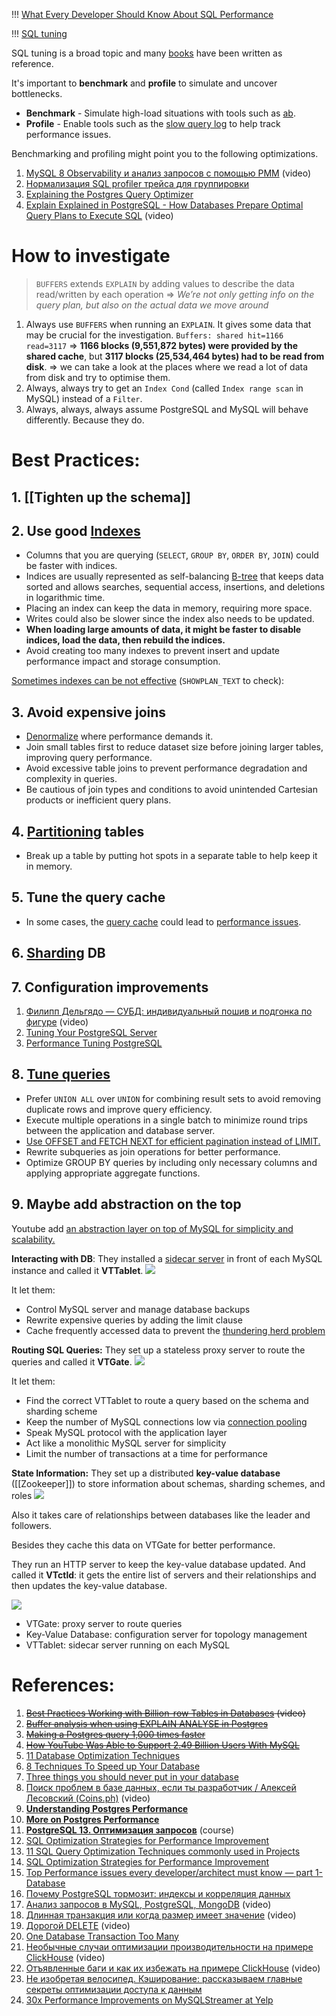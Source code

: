 !!! [What Every Developer Should Know About SQL Performance](https://use-the-index-luke.com/sql/table-of-contents)

!!! [SQL tuning](https://github.com/donnemartin/system-design-primer#sql-tuning) 

SQL tuning is a broad topic and many [books](https://www.amazon.com/s/ref=nb_sb_noss_2?url=search-alias%3Daps&field-keywords=sql+tuning) have been written as reference.

It's important to **benchmark** and **profile** to simulate and uncover bottlenecks.
- **Benchmark** - Simulate high-load situations with tools such as [ab](http://httpd.apache.org/docs/2.2/programs/ab.html).
- **Profile** - Enable tools such as the [slow query log](http://dev.mysql.com/doc/refman/5.7/en/slow-query-log.html) to help track performance issues.

Benchmarking and profiling might point you to the following optimizations.

1. [MySQL 8 Observability и анализ запросов с помощью PMM](https://www.youtube.com/watch?v=LpT-RCMvz88&list=PLH-XmS0lSi_xQtVkWsUMSVUScK_3G_LUP&index=3) (video)
2. [Нормализация SQL profiler трейса для группировки](https://habr.com/ru/articles/647449/)
3. [Explaining the Postgres Query Optimizer](https://momjian.us/main/writings/pgsql/optimizer.pdf)
4. [Explain Explained in PostgreSQL - How Databases Prepare Optimal Query Plans to Execute SQL](https://www.youtube.com/watch?v=P7EUFtjeAmI&list=PLQnljOFTspQXjD0HOzN7P2tgzu7scWpl2&index=9) (video)

# How to investigate

> `BUFFERS` extends `EXPLAIN` by adding values to describe the data read/written by each operation => *We’re not only getting info on the query plan, but also on the actual data we move around*

1. Always use `BUFFERS` when running an `EXPLAIN`. It gives some data that may be crucial for the investigation. `Buffers: shared hit=1166 read=3117` => **1166 blocks (9,551,872 bytes) were provided by the shared cache**, but **3117 blocks (25,534,464 bytes) had to be read from disk**. => we can take a look at the places where we read a lot of data from disk and try to optimise them. 
2. Always, always try to get an `Index Cond` (called `Index range scan` in MySQL) instead of a `Filter`.
3. Always, always, always assume PostgreSQL and MySQL will behave differently. Because they do.

# Best Practices:
## 1. [[Tighten up the schema]]

## 2. Use good [Indexes](../../../../3.%20Database/OTLP/SQL/2.%20Indexes/_Base.md)

- Columns that you are querying (`SELECT`, `GROUP BY`, `ORDER BY`, `JOIN`) could be faster with indices.
- Indices are usually represented as self-balancing [B-tree](https://en.wikipedia.org/wiki/B-tree) that keeps data sorted and allows searches, sequential access, insertions, and deletions in logarithmic time.
- Placing an index can keep the data in memory, requiring more space.
- Writes could also be slower since the index also needs to be updated.
- **When loading large amounts of data, it might be faster to disable indices, load the data, then rebuild the indices.**
- Avoid creating too many indexes to prevent insert and update performance impact and storage consumption.

[Sometimes indexes can be not effective](1.%20Software%20Engineering/3.%20Database/OTLP/SQL/2.%20Indexes/_Base.md) (`SHOWPLAN_TEXT` to check):

## 3. Avoid expensive joins

- [Denormalize](https://github.com/donnemartin/system-design-primer#denormalization) where performance demands it.
- Join small tables first to reduce dataset size before joining larger tables, improving query performance.
- Avoid excessive table joins to prevent performance degradation and complexity in queries.
- Be cautious of join types and conditions to avoid unintended Cartesian products or inefficient query plans.
## 4. [Partitioning](../../../../3.%20Database/OTLP/SQL/5.%20Distributed/Partitioning/Partitioning.md) tables

- Break up a table by putting hot spots in a separate table to help keep it in memory.
## 5. Tune the query cache

- In some cases, the [query cache](https://dev.mysql.com/doc/refman/5.7/en/query-cache.html) could lead to [performance issues](https://www.percona.com/blog/2016/10/12/mysql-5-7-performance-tuning-immediately-after-installation/).
## 6. [Sharding](../../../../3.%20Database/OTLP/SQL/5.%20Distributed/Sharding/Sharding.md) DB

## 7. Configuration improvements

1. [Филипп Дельгядо — СУБД: индивидуальный пошив и подгонка по фигуре](https://www.youtube.com/watch?v=l4l5pLlC40U) (video)
2. [Tuning Your PostgreSQL Server](https://wiki.postgresql.org/wiki/Tuning_Your_PostgreSQL_Server)
3. [Performance Tuning PostgreSQL](https://www.revsys.com/writings/postgresql-performance.html)

## 8. [Tune queries](https://github.com/donnemartin/system-design-primer#sql-tuning)

- Prefer `UNION ALL` over `UNION` for combining result sets to avoid removing duplicate rows and improve query efficiency.
- Execute multiple operations in a single batch to minimize round trips between the application and database server.
- [Use OFFSET and FETCH NEXT for efficient pagination instead of LIMIT.](Offsets.md)
- Rewrite subqueries as join operations for better performance.
- Optimize GROUP BY queries by including only necessary columns and applying appropriate aggregate functions.

## 9. Maybe add abstraction on the top

Youtube add [an abstraction layer on top of MySQL for simplicity and scalability.](https://newsletter.systemdesign.one/p/vitess-mysql?utm_source=substack&publication_id=1511845&post_id=144987552&utm_medium=email&utm_content=share&utm_campaign=email-share&triggerShare=true&isFreemail=true&r=1vxw4z&triedRedirect=true)

**Interacting with DB**: They installed a [sidecar server](https://learn.microsoft.com/en-us/azure/architecture/patterns/sidecar) in front of each MySQL instance and called it **VTTablet**.
![](Pasted%20image%2020240609181735.png)

It let them:
- Control MySQL server and manage database backups
- Rewrite expensive queries by adding the limit clause
- Cache frequently accessed data to prevent the [thundering herd problem](https://en.wikipedia.org/wiki/Thundering_herd_problem)

**Routing SQL Queries:** They set up a stateless proxy server to route the queries and called it **VTGate**.
![](Pasted%20image%2020240609181820.png)

It let them:
- Find the correct VTTablet to route a query based on the schema and sharding scheme
- Keep the number of MySQL connections low via [connection pooling](https://www.prisma.io/dataguide/database-tools/connection-pooling#:~:text=Broadly%20speaking%2C%20connection%20pooling%20refers,an%20external%20tool%20or%20service.)
- Speak MySQL protocol with the application layer
- Act like a monolithic MySQL server for simplicity
- Limit the number of transactions at a time for performance

**State Information:** They set up a distributed **key-value database** ([[Zookeeper]]) to store information about schemas, sharding schemes, and roles
![](Pasted%20image%2020240609181950.png)

Also it takes care of relationships between databases like the leader and followers.

Besides they cache this data on VTGate for better performance.

They run an HTTP server to keep the key-value database updated. And called it **VTctld**: it gets the entire list of servers and their relationships and then updates the key-value database.

![](Pasted%20image%2020240609182250.png)

- VTGate: proxy server to route queries
- Key-Value Database: configuration server for topology management
- VTTablet: sidecar server running on each MySQL

# References:

1. ~~[Best Practices Working with Billion-row Tables in Databases](https://www.youtube.com/watch?v=wj7KEMEkMUE&list=PLQnljOFTspQXjD0HOzN7P2tgzu7scWpl2&index=48) (video)~~
2. ~~[Buffer analysis when using EXPLAIN ANALYSE in Postgres](https://willj.net/posts/buffer-analysis-when-using-explain-analyse-in-postgres/)~~
3. ~~[Making a Postgres query 1,000 times faster](https://mattermost.com/blog/making-a-postgres-query-1000-times-faster/?utm_source=substack&utm_medium=email)~~
4. ~~[How YouTube Was Able to Support 2.49 Billion Users With MySQL](https://newsletter.systemdesign.one/p/vitess-mysql?utm_source=substack&publication_id=1511845&post_id=144987552&utm_medium=email&utm_content=share&utm_campaign=email-share&triggerShare=true&isFreemail=true&r=1vxw4z&triedRedirect=true)~~
5. [11 Database Optimization Techniques](https://danielfoo.medium.com/11-database-optimization-techniques-97fdbed1b627)
6. [8 Techniques To Speed up Your Database](https://betterprogramming.pub/8-techniques-to-speed-up-your-database-292754ff7739)
7. [Three things you should never put in your database](https://www.revsys.com/tidbits/three-things-you-should-never-put-your-database/)
8. [Поиск проблем в базе данных, если ты разработчик / Алексей Лесовский (Coins.ph)](https://www.youtube.com/watch?v=h8UIX94XJGc) (video)
9. [**Understanding Postgres Performance**](https://www.craigkerstiens.com/2012/10/01/understanding-postgres-performance/)
10. [**More on Postgres Performance**](https://www.craigkerstiens.com/2013/01/10/more-on-postgres-performance/)
11. **[PostgreSQL 13. Оптимизация запросов](https://postgrespro.ru/education/courses/QPT)** (course)
12. [SQL Optimization Strategies for Performance Improvement](https://jinlow.medium.com/sql-optimization-strategies-for-performance-improvement-bd8138fcbcc5)
13. [11 SQL Query Optimization Techniques commonly used in Projects](https://experiencestack.co/11-sql-query-optimization-techniques-commonly-used-in-projects-ed45c31c45cd)
14. [SQL Optimization Strategies for Performance Improvement](https://jinlow.medium.com/sql-optimization-strategies-for-performance-improvement-bd8138fcbcc5)
15. [Top Performance issues every developer/architect must know — part 1-Database](https://medium.com/javarevisited/top-performance-issues-every-developer-architect-must-know-part-1-fc1ad6e1644b)
16. [Почему PostgreSQL тормозит: индексы и корреляция данных](https://habr.com/ru/company/ozontech/blog/564520/)
17. [Анализ запросов в MySQL, PostgreSQL, MongoDB](https://www.youtube.com/watch?v=dJR10fEH6uM&list=PLH-XmS0lSi_x0OrxrC4GKInFRK8zG_tfZ&index=9) (video)
18. [Длинная транзакция или когда размер имеет значение](https://www.youtube.com/watch?v=3h48iowNbwo) (video)
19. [Дорогой DELETE](https://www.youtube.com/watch?v=fVF1PoKplps&list=PLH-XmS0lSi_zTZrols83QSxI3Q96dSbBm&index=35) (video)
20. [One Database Transaction Too Many](https://hakibenita.com/django-nested-transaction)
21. [Необычные случаи оптимизации производительности на примере ClickHouse](https://www.youtube.com/watch?v=GW07RZVpH4M&list=PLH-XmS0lSi_xQtVkWsUMSVUScK_3G_LUP&index=19) (video)
22. [Отъявленные баги и как их избежать на примере ClickHouse](https://www.youtube.com/watch?v=ooBAQIe0KlQ&list=PLH-XmS0lSi_zTZrols83QSxI3Q96dSbBm&index=93) (video)
23. [Не изобретая велосипед. Кэширование: рассказываем главные секреты оптимизации доступа к данным](https://habr.com/ru/company/stm_labs/blog/654201/)
24. [30x Performance Improvements on MySQLStreamer at Yelp](https://engineeringblog.yelp.com/2018/02/making-30x-performance-improvements-on-yelps-mysqlstreamer.html)